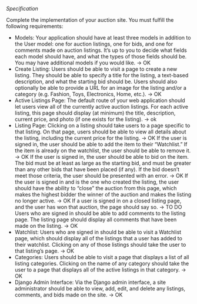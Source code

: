 *Specification*

Complete the implementation of your auction site. You must fulfill the following requirements:

* Models: Your application should have at least three models in addition to the User model: one for auction listings, one for bids, and one for comments made on auction listings. It’s up to you to decide what fields each model should have, and what the types of those fields should be. You may have additional models if you would like. -> OK
* Create Listing: Users should be able to visit a page to create a new listing. They should be able to specify a title for the listing, a text-based description, and what the starting bid should be. Users should also optionally be able to provide a URL for an image for the listing and/or a category (e.g. Fashion, Toys, Electronics, Home, etc.). -> OK
* Active Listings Page: The default route of your web application should let users view all of the currently active auction listings. For each active listing, this page should display (at minimum) the title, description, current price, and photo (if one exists for the listing). -> ok
* Listing Page: Clicking on a listing should take users to a page specific to that listing. On that page, users should be able to view all details about the listing, including the current price for the listing. -> OK
If the user is signed in, the user should be able to add the item to their “Watchlist.” If the item is already on the watchlist, the user should be able to remove it. -> OK
If the user is signed in, the user should be able to bid on the item. The bid must be at least as large as the starting bid, and must be greater than any other bids that have been placed (if any). If the bid doesn’t meet those criteria, the user should be presented with an error. -> OK
If the user is signed in and is the one who created the listing, the user should have the ability to “close” the auction from this page, which makes the highest bidder the winner of the auction and makes the listing no longer active. -> OK
If a user is signed in on a closed listing page, and the user has won that auction, the page should say so. -> TO DO
Users who are signed in should be able to add comments to the listing page. The listing page should display all comments that have been made on the listing. -> OK
* Watchlist: Users who are signed in should be able to visit a Watchlist page, which should display all of the listings that a user has added to their watchlist. Clicking on any of those listings should take the user to that listing’s page. -> OK
* Categories: Users should be able to visit a page that displays a list of all listing categories. Clicking on the name of any category should take the user to a page that displays all of the active listings in that category. -> OK
* Django Admin Interface: Via the Django admin interface, a site administrator should be able to view, add, edit, and delete any listings, comments, and bids made on the site. -> OK